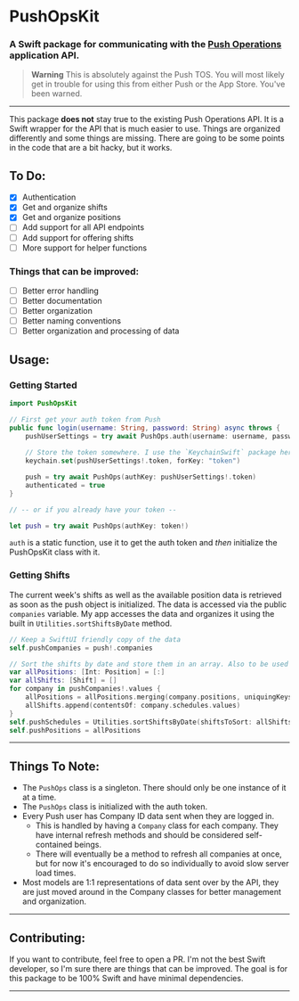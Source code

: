 # PushOpsKit
### A Swift package for communicating with the [Push Operations](https://www.pushoperations.com) application API. 

> **Warning**
> This is absolutely against the Push TOS. You will most likely get in trouble for using this from either Push or the App Store. You've been warned.

---
This package **does not** stay true to the existing Push Operations API. It is a Swift wrapper for the API that is much easier to use. Things are organized differently and some things are missing. There are going to be some points in the code that are a bit hacky, but it works. 

## To Do: 
- [x] Authentication
- [x] Get and organize shifts
- [x] Get and organize positions
- [ ] Add support for all API endpoints
- [ ] Add support for offering shifts
- [ ] More support for helper functions

### Things that can be improved:
- [ ] Better error handling
- [ ] Better documentation
- [ ] Better organization
- [ ] Better naming conventions
- [ ] Better organization and processing of data

## Usage:

### Getting Started
```swift
import PushOpsKit

// First get your auth token from Push
public func login(username: String, password: String) async throws {
    pushUserSettings = try await PushOps.auth(username: username, password: password)
    
    // Store the token somewhere. I use the `KeychainSwift` package here.
    keychain.set(pushUserSettings!.token, forKey: "token")

    push = try await PushOps(authKey: pushUserSettings!.token)
    authenticated = true
}

// -- or if you already have your token --

let push = try await PushOps(authKey: token!)
```
`auth` is a static function, use it to get the auth token and *then* initialize the PushOpsKit class with it.

### Getting Shifts
The current week's shifts as well as the available position data is retrieved as soon as the push object is initialized. The data is accessed via the public `companies` variable. My app accesses the data and organizes it using the built in `Utilities.sortShiftsByDate` method. 

```swift
// Keep a SwiftUI friendly copy of the data
self.pushCompanies = push!.companies

// Sort the shifts by date and store them in an array. Also to be used by SwiftUI
var allPositions: [Int: Position] = [:]
var allShifts: [Shift] = []
for company in pushCompanies!.values {
    allPositions = allPositions.merging(company.positions, uniquingKeysWith: { $1 })
    allShifts.append(contentsOf: company.schedules.values)
}
self.pushSchedules = Utilities.sortShiftsByDate(shiftsToSort: allShifts)
self.pushPositions = allPositions
```

---
## Things To Note:
- The `PushOps` class is a singleton. There should only be one instance of it at a time.
- The `PushOps` class is initialized with the auth token.
- Every Push user has Company ID data sent when they are logged in. 
    - This is handled by having a `Company` class for each company. They have internal refresh methods and should be considered self-contained beings.
    - There will eventually be a method to refresh all companies at once, but for now it's encouraged to do so individually to avoid slow server load times. 
- Most models are 1:1 representations of data sent over by the API, they are just moved around in the Company classes for better management and organization.

---
## Contributing:
If you want to contribute, feel free to open a PR. I'm not the best Swift developer, so I'm sure there are things that can be improved. The goal is for this package to be 100% Swift and have minimal dependencies.

---
